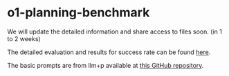 # o1-planning-benchmark
We will update the detailed information and share access to files soon. (in 1 to 2 weeks)

The detailed evaluation and results for success rate can be found [here](https://docs.google.com/spreadsheets/d/1p7tgO159NcmjjBCThzS6Q3dz2fZi9BVUQtsXNP4SBzE/edit?usp=sharing).

The basic prompts are from llm+p available at [this GitHub repository](https://github.com/Cranial-XIX/llm-pddl).
